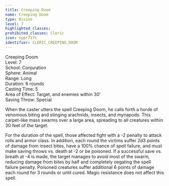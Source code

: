 ```yaml
---
title: Creeping Doom
name: Creeping Doom
type: Divine
level: 7
highlighted_classes: 
prohibited_classes: Cleric
icon: sppr717c
identifier: CLERIC_CREEPING_DOOM
---
```

Creeping Doom  
Level: 7  
School: Conjuration  
Sphere: Animal  
Range: Long  
Duration: 6 rounds  
Casting Time: 5  
Area of Effect: Target, and enemies within 30'  
Saving Throw: Special  
  
When the caster utters the spell Creeping Doom, he calls forth a horde of venomous biting and stinging arachnids, insects, and myriapods. This carpet-like mass swarms over a large area, spreading to all creatures within 30 feet of the target.  
  
For the duration of the spell, those affected fight with a -2 penalty to attack rolls and armor class. In addition, each round the victims suffer 2d3 points of damage from insect bites, have a 100% chance of spell failure, and must make saving throws vs. death at -2 or be poisoned. If a successful save vs. breath at -4 is made, the target manages to avoid most of the swarm, reducing damage from bites by half and completely negating the spell failure penalty. Poisoned creatures suffer additional 6 points of damage each round for 3 rounds or until cured. Magic resistance does not affect this spell.  
